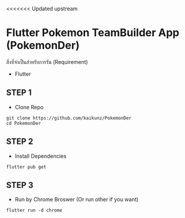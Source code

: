 <<<<<<< Updated upstream
# Flutter Pokemon TeamBuilder App (PokemonDer)

สิ่งที่จำเป็นสำหรับการรัน (Requirement)
- Flutter


## STEP 1 
- Clone Repo
```
git clone https://github.com/kaikunz/PokemonDer
cd PokemonDer
```

## STEP 2
- Install Dependencies
```
flutter pub get
```

## STEP 3
- Run by Chrome Broswer (Or run other if you want)
```
flutter run -d chrome
```
